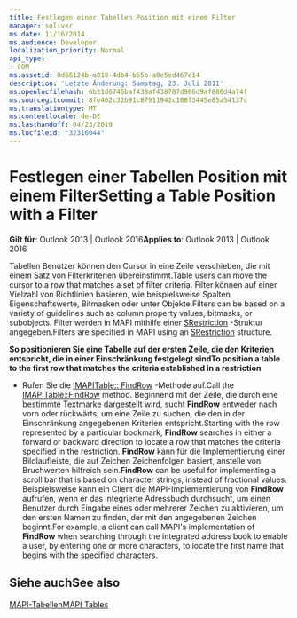 ```yaml
---
title: Festlegen einer Tabellen Position mit einem Filter
manager: soliver
ms.date: 11/16/2014
ms.audience: Developer
localization_priority: Normal
api_type:
- COM
ms.assetid: 0d66124b-a018-4db4-b55b-a0e5ed467e14
description: 'Letzte Änderung: Samstag, 23. Juli 2011'
ms.openlocfilehash: 6b21d6746baf438af438787d966d9af886d4a74f
ms.sourcegitcommit: 8fe462c32b91c87911942c188f3445e85a54137c
ms.translationtype: MT
ms.contentlocale: de-DE
ms.lasthandoff: 04/23/2019
ms.locfileid: "32316044"
---
```

# <a name="setting-a-table-position-with-a-filter"></a><span data-ttu-id="0221f-103">Festlegen einer Tabellen Position mit einem Filter</span><span class="sxs-lookup"><span data-stu-id="0221f-103">Setting a Table Position with a Filter</span></span>

  
  
<span data-ttu-id="0221f-104">**Gilt für**: Outlook 2013 | Outlook 2016</span><span class="sxs-lookup"><span data-stu-id="0221f-104">**Applies to**: Outlook 2013 | Outlook 2016</span></span> 
  
<span data-ttu-id="0221f-105">Tabellen Benutzer können den Cursor in eine Zeile verschieben, die mit einem Satz von Filterkriterien übereinstimmt.</span><span class="sxs-lookup"><span data-stu-id="0221f-105">Table users can move the cursor to a row that matches a set of filter criteria.</span></span> <span data-ttu-id="0221f-106">Filter können auf einer Vielzahl von Richtlinien basieren, wie beispielsweise Spalten Eigenschaftswerte, Bitmasken oder unter Objekte.</span><span class="sxs-lookup"><span data-stu-id="0221f-106">Filters can be based on a variety of guidelines such as column property values, bitmasks, or subobjects.</span></span> <span data-ttu-id="0221f-107">Filter werden in MAPI mithilfe einer [SRestriction](srestriction.md) -Struktur angegeben.</span><span class="sxs-lookup"><span data-stu-id="0221f-107">Filters are specified in MAPI using an [SRestriction](srestriction.md) structure.</span></span> 
  
 <span data-ttu-id="0221f-108">**So positionieren Sie eine Tabelle auf der ersten Zeile, die den Kriterien entspricht, die in einer Einschränkung festgelegt sind**</span><span class="sxs-lookup"><span data-stu-id="0221f-108">**To position a table to the first row that matches the criteria established in a restriction**</span></span>
  
- <span data-ttu-id="0221f-109">Rufen Sie die [IMAPITable:: FindRow](imapitable-findrow.md) -Methode auf.</span><span class="sxs-lookup"><span data-stu-id="0221f-109">Call the [IMAPITable::FindRow](imapitable-findrow.md) method.</span></span> <span data-ttu-id="0221f-110">Beginnend mit der Zeile, die durch eine bestimmte Textmarke dargestellt wird, sucht **FindRow** entweder nach vorn oder rückwärts, um eine Zeile zu suchen, die den in der Einschränkung angegebenen Kriterien entspricht.</span><span class="sxs-lookup"><span data-stu-id="0221f-110">Starting with the row represented by a particular bookmark, **FindRow** searches in either a forward or backward direction to locate a row that matches the criteria specified in the restriction.</span></span> <span data-ttu-id="0221f-111">**FindRow** kann für die Implementierung einer Bildlaufleiste, die auf Zeichen Zeichenfolgen basiert, anstelle von Bruchwerten hilfreich sein.</span><span class="sxs-lookup"><span data-stu-id="0221f-111">**FindRow** can be useful for implementing a scroll bar that is based on character strings, instead of fractional values.</span></span> <span data-ttu-id="0221f-112">Beispielsweise kann ein Client die MAPI-Implementierung von **FindRow** aufrufen, wenn er das integrierte Adressbuch durchsucht, um einen Benutzer durch Eingabe eines oder mehrerer Zeichen zu aktivieren, um den ersten Namen zu finden, der mit den angegebenen Zeichen beginnt.</span><span class="sxs-lookup"><span data-stu-id="0221f-112">For example, a client can call MAPI's implementation of **FindRow** when searching through the integrated address book to enable a user, by entering one or more characters, to locate the first name that begins with the specified characters.</span></span> 
    
## <a name="see-also"></a><span data-ttu-id="0221f-113">Siehe auch</span><span class="sxs-lookup"><span data-stu-id="0221f-113">See also</span></span>



[<span data-ttu-id="0221f-114">MAPI-Tabellen</span><span class="sxs-lookup"><span data-stu-id="0221f-114">MAPI Tables</span></span>](mapi-tables.md)

